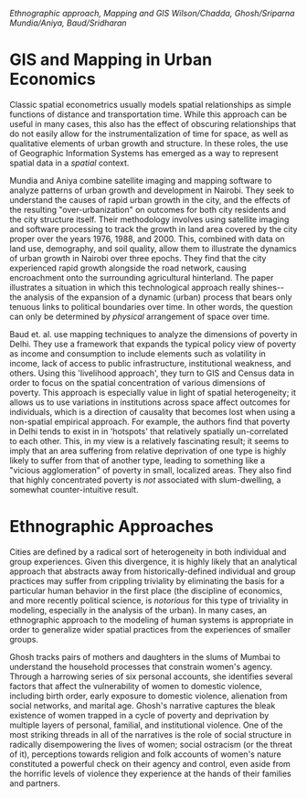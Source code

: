 *Ethnographic approach, Mapping and GIS*
*Wilson/Chadda, Ghosh/Sriparna*
*Mundia/Aniya, Baud/Sridharan*

# GIS and Mapping in Urban Economics

Classic spatial econometrics usually models spatial relationships as simple functions of distance and transportation time. While this approach can be useful in many cases, this also has the effect of obscuring relationships that do not easily allow for the instrumentalization of time for space, as well as qualitative elements of urban growth and structure. In these roles, the use of Geographic Information Systems has emerged as a way to represent spatial data in a *spatial* context. 

Mundia and Aniya combine satellite imaging and mapping software to analyze patterns of urban growth and development in Nairobi. They seek to understand the causes of rapid urban growth in the city, and the effects of the resulting "over-urbanization" on outcomes for both city residents and the city structure itself. Their methodology involves using satellite imaging and software processing to track the growth in land area covered by the city proper over the years 1976, 1988, and 2000. This, combined with data on land use, demography, and soil quality, allow them to illustrate the dynamics of urban growth in Nairobi over three epochs. They find that the city experienced rapid growth alongside the road network, causing encroachment onto the surrounding agricultural hinterland. The paper illustrates a situation in which this technological approach really shines-- the analysis of the expansion of a dynamic (urban) process that bears only tenuous links to political boundaries over time. In other words, the question can only be determined by *physical* arrangement of space over time. 

Baud et. al. use mapping techniques to analyze the dimensions of poverty in Delhi. They use a framework that expands the typical policy view of poverty as income and consumption to include elements such as volatility in income, lack of access to public infrastructure, institutional weakness, and others. Using this 'livelihood approach', they turn to GIS and Census data in order to focus on the spatial concentration of various dimensions of poverty. This approach is especially value in light of spatial heterogeneity; it allows us to use variations in institutions across space affect outcomes for individuals, which is a direction of causality that becomes lost when using a non-spatial empirical approach. For example, the authors find that poverty in Delhi tends to exist in in 'hotspots' that relatively spatially un-correlated to each other. This, in my view is a relatively fascinating result; it seems to imply that an area suffering from relative deprivation of one type is highly likely to suffer from that of another type, leading to something like a "vicious agglomeration" of poverty in small, localized areas. They also find that highly concentrated poverty is *not* associated with slum-dwelling, a somewhat counter-intuitive result. 

# Ethnographic Approaches

Cities are defined by a radical sort of heterogeneity in both individual and group experiences. Given this divergence, it is highly likely that an analytical approach that abstracts away from historically-defined individual and group practices may suffer from crippling triviality by eliminating the basis for a particular human behavior in the first place (the discipline of economics, and more recently political science, is *notorious* for this type of triviality in modeling, especially in the analysis of the urban). In many cases, an ethnographic approach to the modeling of human systems is appropriate in order to generalize wider spatial practices from the experiences of smaller groups. 

Ghosh tracks pairs of mothers and daughters in the slums of Mumbai to understand the household processes that constrain women's agency. Through a harrowing series of six personal accounts, she identifies several factors that affect the vulnerability of women to domestic violence, including birth order, early exposure to domestic violence, alienation from social networks, and marital age. Ghosh's narrative captures the bleak existence of women trapped in a cycle of poverty and deprivation by multiple layers of personal, familial, and institutional violence. One of the most striking threads in all of the narratives is the role of social structure in radically disempowering the lives of women; social ostracism (or the threat of it), perceptions towards religion and folk accounts of women's nature constituted a powerful check on their agency and control, even aside from the horrific levels of violence they experience at the hands of their families and partners. 
